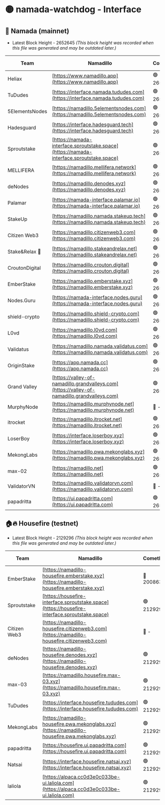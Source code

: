 # 🟡 namada-watchdog - Interface

## 🚀 Namada (mainnet)
- Latest Block Height - 2652645 *(This block height was recorded when this file was generated and may be outdated later.)*

| Team | Namadillo | CometBFT | Indexer | MASP Indexer |
|-|-|-|-|-|
| Heliax | [https://www.namadillo.app](https://www.namadillo.app) | 🟢 2652629 | 🟢 2652629 | 🟢 2652629 |
| TuDudes | [https://interface.namada.tududes.com](https://interface.namada.tududes.com) | 🟢 2652630 | 🟢 2652629 | 🟢 2652630 |
| 5ElementsNodes | [https://namadillo.5elementsnodes.com](https://namadillo.5elementsnodes.com) | 🟢 2652630 | 🟢 2652630 | 🟢 2652629 |
| Hadesguard | [https://interface.hadesguard.tech](https://interface.hadesguard.tech) | 🟢 2652630 | 🟢 2652630 | 🟢 2652630 |
| Sproutstake | [https://namada-interface.sproutstake.space](https://namada-interface.sproutstake.space) | 🟢 2652630 | 🟢 2652630 | 🟢 2652631 |
| MELLIFERA | [https://namadillo.mellifera.network](https://namadillo.mellifera.network) | 🟢 2652631 | 🟢 2652631 | 🟢 2652631 |
| deNodes | [https://namadillo.denodes.xyz](https://namadillo.denodes.xyz) | 🟢 2652632 | 🟢 2652632 | 🟢 2652632 |
| Palamar | [https://namada-interface.palamar.io](https://namada-interface.palamar.io) | 🟢 2652633 | 🟢 2652632 | 🟢 2652632 |
| StakeUp | [https://namadillo.namada.stakeup.tech](https://namadillo.namada.stakeup.tech) | 🟢 2652633 | 🟢 2652633 | 🟢 2652633 |
| Citizen Web3 | [https://namadillo.citizenweb3.com](https://namadillo.citizenweb3.com) | 🟢 2652634 | 🟢 2652633 | 🟢 2652633 |
| Stake&Relax 🦥 | [https://namadillo.stakeandrelax.net](https://namadillo.stakeandrelax.net) | 🟢 2652634 | 🟢 2652634 | 🟢 2652634 |
| CroutonDigital | [https://namadillo.crouton.digital](https://namadillo.crouton.digital) | 🟢 2652635 | 🟢 2652635 | 🟢 2652634 |
| EmberStake | [https://namadillo.emberstake.xyz](https://namadillo.emberstake.xyz) | 🟢 2652635 | 🟢 2652635 | 🟢 2652635 |
| Nodes.Guru | [https://namada-interface.nodes.guru](https://namada-interface.nodes.guru) | 🟢 2652636 | 🟢 2652636 | 🟢 2652635 |
| shield-crypto | [https://namadillo.shield-crypto.com](https://namadillo.shield-crypto.com) | 🟢 2652636 | 🟢 2652636 | 🟢 2652636 |
| L0vd | [https://namadillo.l0vd.com](https://namadillo.l0vd.com) | 🟢 2652637 | 🟢 2652636 | 🟢 2652637 |
| Validatus | [https://namadillo.namada.validatus.com](https://namadillo.namada.validatus.com) | 🟢 2652637 | 🟢 2652637 | 🟢 2652637 |
| OriginStake | [https://app.namada.cc](https://app.namada.cc) | 🟢 2652638 | 🟢 2652638 | 🟢 2652638 |
| Grand Valley | [https://valley-of-namadillo.grandvalleys.com](https://valley-of-namadillo.grandvalleys.com) | 🟢 2652638 | 🟢 2652638 | 🟢 2652639 |
| MurphyNode | [https://namadillo.murphynode.net](https://namadillo.murphynode.net) | 🔴 - | 🔴 - | 🔴 - |
| itrocket | [https://namadillo.itrocket.net](https://namadillo.itrocket.net) | 🟢 2652642 | 🟢 2652642 | 🟢 2652641 |
| LoserBoy | [https://interface.loserboy.xyz](https://interface.loserboy.xyz) | 🟢 2652642 | 🟢 2652642 | 🟢 2652641 |
| MekongLabs | [https://namadillo.pwa.mekonglabs.xyz](https://namadillo.pwa.mekonglabs.xyz) | 🟢 2652643 | 🟢 2652642 | 🟢 2652643 |
| max-02 | [https://namadillo.net](https://namadillo.net) | 🟢 2652643 | 🟢 2652643 | 🟢 2652643 |
| ValidatorVN | [https://namadillo.validatorvn.com](https://namadillo.validatorvn.com) | 🔴 - | 🔴 - | 🔴 - |
| papadritta | [https://ui.papadritta.com](https://ui.papadritta.com) | 🟢 2652645 | 🟢 2652645 | 🟢 2652645 |

## 🏠🔥 Housefire (testnet)
- Latest Block Height - 2129296 *(This block height was recorded when this file was generated and may be outdated later.)*

| Team | Namadillo | CometBFT | Indexer | MASP Indexer |
|-|-|-|-|-|
| EmberStake | [https://namadillo-housefire.emberstake.xyz](https://namadillo-housefire.emberstake.xyz) | 🔴 2008636 | 🔴 - | 🔴 - |
| Sproutstake | [https://housefire-interface.sproutstake.space](https://housefire-interface.sproutstake.space) | 🟢 2129292 | 🟢 2129292 | 🟢 2129292 |
| Citizen Web3 | [https://namadillo-housefire.citizenweb3.com](https://namadillo-housefire.citizenweb3.com) | 🔴 - | 🟢 2129293 | 🟢 2129293 |
| deNodes | [https://namadillo-housefire.denodes.xyz](https://namadillo-housefire.denodes.xyz) | 🟢 2129294 | 🟢 2129294 | 🟢 2129294 |
| max-03 | [https://namadillo.housefire.max-03.xyz](https://namadillo.housefire.max-03.xyz) | 🟢 2129294 | 🟢 2129294 | 🟢 2129294 |
| TuDudes | [https://interface.housefire.tududes.com](https://interface.housefire.tududes.com) | 🟢 2129294 | 🟢 2129294 | 🟢 2129294 |
| MekongLabs | [https://namadillo-housefire.pwa.mekonglabs.xyz](https://namadillo-housefire.pwa.mekonglabs.xyz) | 🟢 2129295 | 🟢 2129294 | 🟢 2129294 |
| papadritta | [https://housefire.ui.papadritta.com](https://housefire.ui.papadritta.com) | 🟢 2129295 | 🟢 2129295 | 🟢 2129295 |
| Natsai | [https://interface.housefire.natsai.xyz](https://interface.housefire.natsai.xyz) | 🟢 2129295 | 🟢 2129295 | 🟢 2129295 |
| laliola | [https://alpaca.cc0d3e0c033be-ui.laliola.com](https://alpaca.cc0d3e0c033be-ui.laliola.com) | 🟢 2129296 | 🟢 2129296 | 🟢 2129296 |

